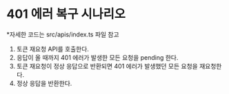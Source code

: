 # 401 에러 복구 시나리오
*자세한 코드는 src/apis/index.ts 파일 참고
1. 토큰 재요청 API를 호출한다.
2. 응답이 올 때까지 401 에러가 발생한 모든 요청을 pending 한다.
3. 토큰 재요청이 정상 응답으로 반환되면 401 에러가 발생했던 모든 요청을 재요청한다.
4. 정상 응답을 반환한다.
